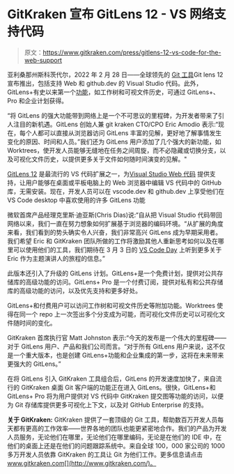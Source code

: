 # GitKraken 宣布 GitLens 12 - VS 网络支持代码

> 原文：<https://www.gitkraken.com/press/gitlens-12-vs-code-for-the-web-support>

亚利桑那州斯科茨代尔，2022 年 2 月 28 日——全球领先的 [Git 工具](http://www.gitkraken.com)Git lens 12 宣布推出，包括支持 Web 和 github.dev 的 Visual Studio 代码。此外，GitLens+有史以来第一个[功能](https://www.gitkraken.com/gitlens/premium-features)，如工作树和可视文件历史，可通过 GitLens+、Pro 和企业计划获得。

“将 GitLens 的强大功能带到网络上是一个不可思议的里程碑，为开发者带来了引人注目的新机遇。GitLens 创始人兼 git kraken CTO/CPO Eric Amodio 表示:“现在，每个人都可以直接从浏览器访问 GitLens 丰富的见解，更好地了解事情发生变化的原因、时间和人员。”我们还为 GitLens 用户添加了几个强大的新功能，如 Worktrees，使开发人员能够无缝地在任务之间周旋，而不必隐藏或切换分支，以及可视化文件历史，以提供更多关于文件如何随时间演变的见解。"

[GitLens 12](https://www.gitkraken.com/blog/gitlens-12) 是最流行的 VS 代码扩展之一，为[Visual Studio Web 代码](https://code.visualstudio.com/docs/editor/vscode-web) 提供支持，让用户能够在桌面或平板电脑上的 Web 浏览器中编辑 VS 代码中的 GitHub 库，无需安装。现在，开发人员可以在 vscode.dev 和 github.dev 上享受他们在 VS Code desktop 中喜欢使用的许多 GitLens 功能

微软首席产品经理克里斯·迪亚斯(Chris Dias)说:“自从把 Visual Studio 代码带回网络以来，我们一直在努力想象如何扩展基于浏览器的编码环境。“从扩展的角度来看，我们看到的势头确实令人兴奋，我们非常高兴 GitLens 成为早期采用者。我们希望 Eric 和 GitKraken 团队所做的工作将激励其他人重新思考如何以及在哪里可以使用他们的工具，我们期待在 3 月 3 日的 [VS Code Day](https://aka.ms/vscode-day) 上听到更多关于 Eric 作为主题演讲人的旅程的信息。”

此版本还引入了升级的 GitLens 计划。GitLens+是一个免费计划，提供对公共存储库的高级功能的访问。GitLens+ Pro 是一个付费订阅，提供对私有和公共存储库的高级功能的访问，以及优先支持和更多好处。

GitLens+和付费用户可以访问工作树和可视文件历史等附加功能。Worktrees 使得在同一个 repo 上一次签出多个分支成为可能，而可视化文件历史可以可视化文件随时间的变化。

GitKraken 首席执行官 Matt Johnston 表示:“今天的发布是一个伟大的里程碑——对于 GitLens 用户、产品和我们公司而言。“对于所有 GitLens 用户来说，这不仅是一个重大版本，也是创建 GitLens+功能和企业集成的第一步，这将在未来带来更强大的 GitLens。”

在将 GitLens 引入 GitKraken 工具组合后，GitLens 的开发速度加快了，来自流行的 GitKraken 桌面 Git 客户端的功能正在进入 GitLens。很快，GitLens+和 GitLens+ Pro 将为用户提供对 VS 代码中 GitKraken 提交图等功能的访问，以便为 Git 存储库提供更多可视化上下文，以及对 GitHub Enterprise 的支持。

**关于 GitKraken:** GitKraken 提供了一套顶级的 Git 工具，帮助数百万开发人员每天都有更高的工作效率——世界各地的团队也能更紧密地合作。我们的产品为开发人员服务，无论他们在哪里，无论他们在哪里编码，无论是在他们的 IDE 中，在他们的桌面上还是在他们的问题跟踪系统中。来自全球 100，000 家公司的 1000 多万开发人员依靠 GitKraken 的工具让 Git 为他们工作。更多信息请点击 www.gitkraken.com[](http://www.gitkraken.com/)。